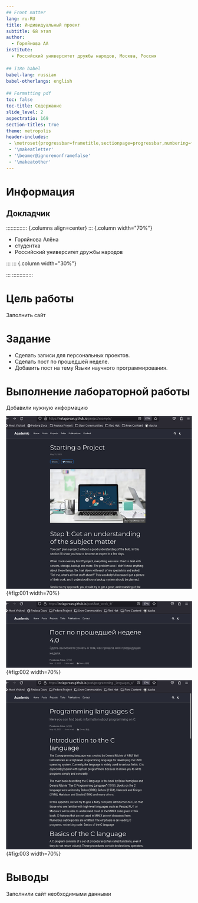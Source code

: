```yaml
---
## Front matter
lang: ru-RU
title: Индивидуальный проект
subtitle: 6й этап
author:
  - Горяйнова АА
institute:
  - Российский университет дружбы народов, Москва, Россия

## i18n babel
babel-lang: russian
babel-otherlangs: english

## Formatting pdf
toc: false
toc-title: Содержание
slide_level: 2
aspectratio: 169
section-titles: true
theme: metropolis
header-includes:
 - \metroset{progressbar=frametitle,sectionpage=progressbar,numbering=fraction}
 - '\makeatletter'
 - '\beamer@ignorenonframefalse'
 - '\makeatother'
---
```


# Информация

## Докладчик

:::::::::::::: {.columns align=center}
::: {.column width="70%"}

  * Горяйнова Алёна
  * студентка
  * Российский университет дружбы народов

:::
::: {.column width="30%"}


:::
::::::::::::::

# Цель работы

Заполнить сайт

# Задание


  -  Сделать записи для персональных проектов.
   - Сделать пост по прошедшей неделе.
  -  Добавить пост на тему Языки научного программирования.

# Выполнение лабораторной работы

Добавили нужную информацию

![проект](image/1.png){#fig:001 width=70%}

![пост по прошедшей неделе](image/2.png){#fig:002 width=70%}

![пост на тему языка программирования](image/3.png){#fig:003 width=70%}

# Выводы

Заполнили сайт необходимыми данными

